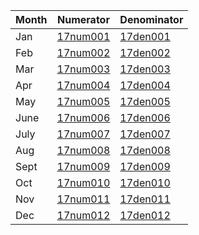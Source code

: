 Month | Numerator | Denominator | 
----- | ----------| ----------- |
Jan|[17num001](https://github.com/johnnybender/adastandards2017/blob/master/recommendations/rec001.md) | [17den001](https://github.com/johnnybender/adastandards2017/blob/master/recommendations/rec001.md)
Feb| [17num002](https://github.com/johnnybender/adastandards2017/blob/master/recommendations/rec001.md) | [17den002](https://github.com/johnnybender/adastandards2017/blob/master/recommendations/rec001.md)
Mar| [17num003](https://github.com/johnnybender/adastandards2017/blob/master/recommendations/rec001.md) | [17den003](https://github.com/johnnybender/adastandards2017/blob/master/recommendations/rec001.md)
Apr| [17num004](https://github.com/johnnybender/adastandards2017/blob/master/recommendations/rec001.md) | [17den004](https://github.com/johnnybender/adastandards2017/blob/master/recommendations/rec001.md)
May| [17num005](https://github.com/johnnybender/adastandards2017/blob/master/recommendations/rec001.md) | [17den005](https://github.com/johnnybender/adastandards2017/blob/master/recommendations/rec001.md)
June| [17num006](https://github.com/johnnybender/adastandards2017/blob/master/recommendations/rec001.md) | [17den006](https://github.com/johnnybender/adastandards2017/blob/master/recommendations/rec001.md)
July| [17num007](https://github.com/johnnybender/adastandards2017/blob/master/recommendations/rec001.md) | [17den007](https://github.com/johnnybender/adastandards2017/blob/master/recommendations/rec001.md)
Aug| [17num008](https://github.com/johnnybender/adastandards2017/blob/master/recommendations/rec001.md) | [17den008](https://github.com/johnnybender/adastandards2017/blob/master/recommendations/rec001.md)
Sept| [17num009](https://github.com/johnnybender/adastandards2017/blob/master/recommendations/rec001.md) | [17den009](https://github.com/johnnybender/adastandards2017/blob/master/recommendations/rec001.md)
Oct| [17num010](https://github.com/johnnybender/adastandards2017/blob/master/recommendations/rec001.md) | [17den010](https://github.com/johnnybender/adastandards2017/blob/master/recommendations/rec001.md)
Nov| [17num011](https://github.com/johnnybender/adastandards2017/blob/master/recommendations/rec001.md) | [17den011](https://github.com/johnnybender/adastandards2017/blob/master/recommendations/rec001.md)
Dec| [17num012](https://github.com/johnnybender/adastandards2017/blob/master/recommendations/rec001.md) | [17den012](https://github.com/johnnybender/adastandards2017/blob/master/recommendations/rec001.md)
